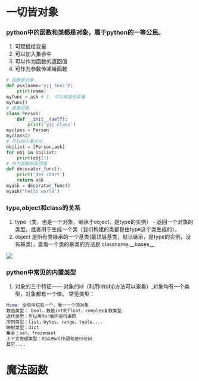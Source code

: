 # 一切皆对象

### python中的函数和类都是对象，属于python的一等公民。
1. 可赋值给变量
2. 可以加入集合中
3. 可以作为函数的返回值
4. 可作为参数传递给函数
```python
# 函数是对象
def ask(name='yzj_func'):
    print(name)
myfunc = ask # 1. 可以赋值给变量
myfunc()
# 类是对象
class Person:
    def __init__(self):
        print('yzj_class')
myclass = Person
myclass()
# 可以加入集合中
objlist = [Person,ask]
for obj in objlist:
    print(obj())
# 作为函数的返回值
def decorator_func():
    print('des start')
    return ask
myask = decorator_func()
myask('hello world')
```
### type,object和class的关系
1. type（类，也是一个对象，继承于object，是type的实例） - 返回一个对象的类型，或者用于生成一个类（我们构建的类都是由type这个类生成的）。
2. object 是所有类继承的一个基类(最顶层基类，默认继承，是type的实例，没有基类)，查看一个类的基类的方法是 classname.\_\_bases\_\_

![](https://github.com/undersunshine/MyArticle/blob/master/Algorithm/images/201810181024.png)

### python中常见的内置类型
1. 对象的三个特征—— 对象的id（利用id(obj)方法可以查看）,对象均有一个类型，对象都有一个值。
常见类型：
```python
None: 全局中仅有一个，唯一一个的对象
数值类型： bool，数值int和float，complex复数类型
迭代类型：可以用for循环进行遍历
序列类型：list，bytes，range，tuple....
映射类型：dict
集合：set，frozenset
上下文管理类型：可以用with语句进行访问
其它....
```


# 魔法函数

